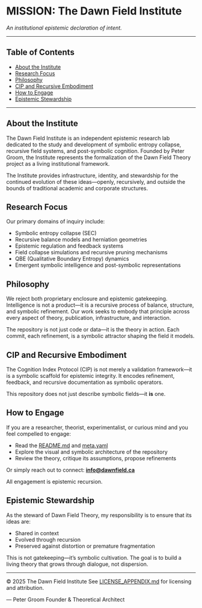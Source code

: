 # MISSION: The Dawn Field Institute

*An institutional epistemic declaration of intent.*

---

## Table of Contents

* [About the Institute](#about-the-institute)
* [Research Focus](#research-focus)
* [Philosophy](#philosophy)
* [CIP and Recursive Embodiment](#cip-and-recursive-embodiment)
* [How to Engage](#how-to-engage)
* [Epistemic Stewardship](#epistemic-stewardship)

---

## About the Institute

The Dawn Field Institute is an independent epistemic research lab dedicated to the study and development of symbolic entropy collapse, recursive field systems, and post-symbolic cognition. Founded by Peter Groom, the Institute represents the formalization of the Dawn Field Theory project as a living institutional framework.

The Institute provides infrastructure, identity, and stewardship for the continued evolution of these ideas—openly, recursively, and outside the bounds of traditional academic and corporate structures.

## Research Focus

Our primary domains of inquiry include:

* Symbolic entropy collapse (SEC)
* Recursive balance models and herniation geometries
* Epistemic regulation and feedback systems
* Field collapse simulations and recursive pruning mechanisms
* QBE (Qualitative Boundary Entropy) dynamics
* Emergent symbolic intelligence and post-symbolic representations

## Philosophy

We reject both proprietary enclosure and epistemic gatekeeping. Intelligence is not a product—it is a recursive process of balance, structure, and symbolic refinement. Our work seeks to embody that principle across every aspect of theory, publication, infrastructure, and interaction.

The repository is not just code or data—it is the theory in action. Each commit, each refinement, is a symbolic attractor shaping the field it models.

## CIP and Recursive Embodiment

The Cognition Index Protocol (CIP) is not merely a validation framework—it is a symbolic scaffold for epistemic integrity. It encodes refinement, feedback, and recursive documentation as symbolic operators.

This repository does not just describe symbolic fields—it **is** one.

## How to Engage

If you are a researcher, theorist, experimentalist, or curious mind and you feel compelled to engage:

* Read the [README.md](./README.md) and [meta.yaml](./.cip/meta.yaml)
* Explore the visual and symbolic architecture of the repository
* Review the theory, critique its assumptions, propose refinements

Or simply reach out to connect: **[info@dawnfield.ca](mailto:info@dawnfield.ca)**

All engagement is epistemic recursion.

## Epistemic Stewardship

As the steward of Dawn Field Theory, my responsibility is to ensure that its ideas are:

* Shared in context
* Evolved through recursion
* Preserved against distortion or premature fragmentation

This is not gatekeeping—it’s symbolic cultivation. The goal is to build a living theory that grows through dialogue, not dispersion.

---

© 2025 The Dawn Field Institute
See [LICENSE\_APPENDIX.md](./LICENSE_APPENDIX.md) for licensing and attribution.

— Peter Groom
Founder & Theoretical Architect

